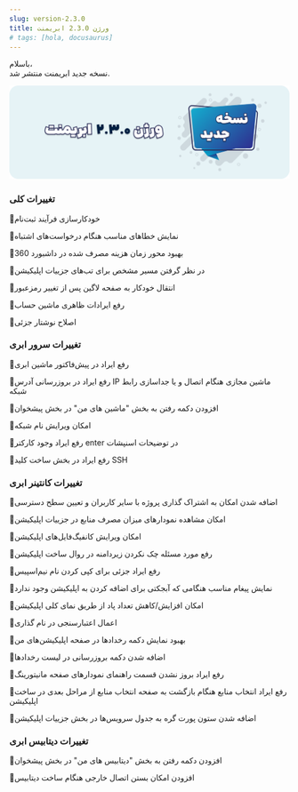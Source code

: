 ```yaml
---
slug: version-2.3.0
title: ورژن 2.3.0 ابریمنت
# tags: [hola, docusaurus]
---
```


باسلام، <br />
نسخه جدید ابریمنت منتشر شد.

![New Release Banner](./pic-abriment-ver2.3.0.png)

<!--truncate-->

### تغییرات کلی

📌خودکارسازی فرآیند ثبت‌نام

📌نمایش خطاهای مناسب هنگام درخواست‌های اشتباه

📌بهبود محور زمان هزینه مصرف شده در داشبورد 360

📌در نظر گرفتن مسیر مشخص برای تب‌های جزییات اپلیکیشن

📌انتقال خودکار به صفحه لاگین پس از تغییر رمزعبور

📌رفع ایرادات ظاهری ماشین حساب

📌اصلاح نوشتار جزئی


### تغییرات سرور ابری

📌رفع ایراد در پیش‌فاکتور ماشین ابری

📌رفع ایراد در بروزرسانی آدرس IP ماشین مجازی هنگام اتصال و یا جداسازی رابط شبکه

📌افزودن دکمه رفتن به بخش "ماشین های من" در بخش پیشخوان

📌امکان ویرایش نام شبکه

📌رفع ایراد وجود کارکتر enter در توضیحات اسنپشات

📌رفع ایراد در بخش ساخت کلید SSH


### تغییرات کانتینر ابری

📌اضافه شدن امکان به اشتراک گذاری پروژه با سایر کاربران و تعیین سطح دسترسی

📌امکان مشاهده نمودارهای میزان مصرف منابع در جزییات اپلیکیشن

📌امکان ویرایش کانفیگ‌فایل‌های اپلیکیشن

📌رفع مورد مسئله چک نکردن زیردامنه در روال ساخت اپلیکیشن

📌رفع ایراد جزئی برای کپی کردن نام نیم‌اسپیس

📌نمایش پیغام مناسب هنگامی که آبجکتی برای اضافه کردن به اپلیکیشن وجود ندارد

📌امکان افزایش/کاهش تعداد پاد از طریق نمای کلی اپلیکیشن

📌اعمال اعتبارسنجی در نام گذاری 

📌بهبود نمایش دکمه رخدادها در صفحه اپلیکیشن‌های من

📌اضافه شدن دکمه بروزرسانی در لیست رخدادها

📌رفع ایراد بروز نشدن قسمت راهنمای نمودارهای صفحه مانیتورینگ

📌رفع ایراد انتخاب منابع هنگام بازگشت به صفحه انتخاب منابع از مراحل بعدی در ساخت اپلیکیشن

📌اضافه شدن ستون پورت گره به جدول سرویس‌ها در بخش جزییات اپلیکیشن


### تغییرات دیتابیس ابری

📌افزودن دکمه رفتن به بخش "دیتابیس های من" در بخش پیشخوان

📌افزودن امکان بستن اتصال خارجی هنگام ساخت دیتابیس
